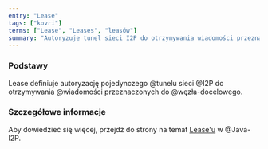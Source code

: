 ```yaml
---
entry: "Lease"
tags: ["kovri"]
terms: ["Lease", "Leases", "leasów"]
summary: "Autoryzuje tunel sieci I2P do otrzymywania wiadomości przeznaczonych do węzła docelowego."
---
```


### Podstawy

Lease definiuje autoryzację pojedynczego @tunelu sieci @I2P do otrzymywania @wiadomości przeznaczonych do @węzła-docelowego.

### Szczegółowe informacje

Aby dowiedzieć się więcej, przejdź do strony na temat [Lease'u](https://geti2p.net/spec/common-structures#lease) w @Java-I2P.

